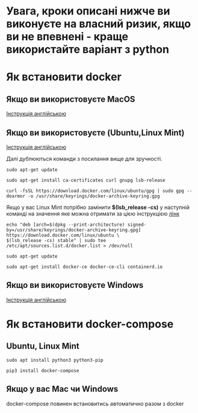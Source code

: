 # Увага, кроки описані нижче ви виконуєте на власний ризик, якщо ви не впевнені - краще використайте варіант з python

# Як встановити docker

## Якщо ви використовуєте MacOS

[Інструкція англійською](https://docs.docker.com/desktop/mac/install/)

## Якщо ви використовуєте (Ubuntu,Linux Mint)


[Інструкція англійською](https://docs.docker.com/engine/install/ubuntu/)

Далі дублюються команди з посилання вище для зручності.

    sudo apt-get update

    sudo apt-get install ca-certificates curl gnupg lsb-release

    curl -fsSL https://download.docker.com/linux/ubuntu/gpg | sudo gpg --dearmor -o /usr/share/keyrings/docker-archive-keyring.gpg

Якщо у вас Linux Mint потрібно замінити __$(lsb_release -cs)__  у наступній команді на значення яке можна отримати за цією інструкцією [лінк](/docs/get_lsb_release.md)

    echo "deb [arch=$(dpkg --print-architecture) signed-by=/usr/share/keyrings/docker-archive-keyring.gpg] https://download.docker.com/linux/ubuntu \
    $(lsb_release -cs) stable" | sudo tee /etc/apt/sources.list.d/docker.list > /dev/null

    sudo apt-get update

    sudo apt-get install docker-ce docker-ce-cli containerd.io

## Якщо ви використовуєте Windows

[Інструкція англійською](https://docs.docker.com/desktop/windows/install)


# Як встановити docker-compose

## Ubuntu, Linux Mint

    sudo apt install python3 python3-pip

    pip3 install docker-compose

## Якщо у вас Mac чи Windows
docker-compose повинен встановитись автоматично разом з docker